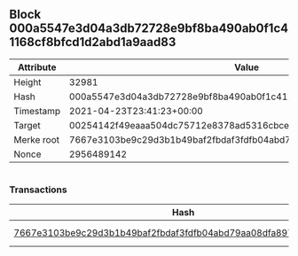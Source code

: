## Block 000a5547e3d04a3db72728e9bf8ba490ab0f1c41168cf8bfcd1d2abd1a9aad83

Attribute | Value
--- | ---
Height | 32981
Hash | 000a5547e3d04a3db72728e9bf8ba490ab0f1c41168cf8bfcd1d2abd1a9aad83
Timestamp | 2021-04-23T23:41:23+00:00
Target | 00254142f49eaaa504dc75712e8378ad5316cbcead634704b3734b6271167cc4
Merke root | 7667e3103be9c29d3b1b49baf2fbdaf3fdfb04abd79aa08dfa89770a644b278f
Nonce | 2956489142

```

```

### Transactions

Hash | Amount
--- | ---
[7667e3103be9c29d3b1b49baf2fbdaf3fdfb04abd79aa08dfa89770a644b278f](7667e3103be9c29d3b1b49baf2fbdaf3fdfb04abd79aa08dfa89770a644b278f.md) | 10.00000000 SKEPTI 
